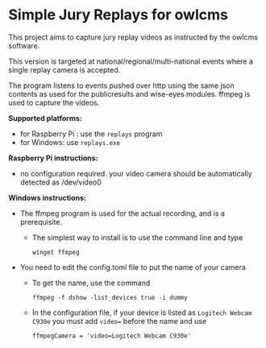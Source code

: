 # Simple Jury Replays for owlcms

This project aims to capture jury replay videos as instructed by the owlcms software.

This version is targeted at national/regional/multi-national events where a single replay camera is accepted.

The program listens to events pushed over http using the same json contents as used for the publicresults and wise-eyes modules.
ffmpeg is used to capture the videos.

**Supported platforms:**

- for Raspberry Pi : use the `replays` program
- for Windows: use `replays.exe`

**Raspberry Pi instructions:**

- no configuration required.  your video camera should be automatically detected as /dev/video0

**Windows instructions:**

- The ffmpeg program is used for the actual recording, and is a prerequisite.

  - The simplest way to install is to use the command line and type 

    ```
    winget ffmpeg
    ```

- You need to edit the config.toml file to put the name of your camera

  - To get the name, use the command

    ```
    ffmpeg -f dshow -list_devices true -i dummy
    ```

  - In the configuration file, if your device is listed as `Logitech Webcam C930e` you must add `video=` before the name and use

    ```
    ffmpegCamera = 'video=Logitech Webcam C930e'
    ```


